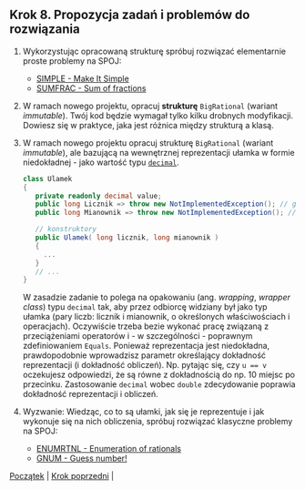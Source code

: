 ## Krok 8. Propozycja zadań i problemów do rozwiązania

1. Wykorzystując opracowaną strukturę spróbuj rozwiązać elementarnie proste problemy na SPOJ:
   * [SIMPLE - Make It Simple](https://www.spoj.com/problems/SIMPLE/)
   * [SUMFRAC - Sum of fractions](https://www.spoj.com/problems/SUMFRAC/)

2. W ramach nowego projektu, opracuj **strukturę** `BigRational` (wariant _immutable_). Twój kod będzie wymagał tylko kilku drobnych modyfikacji. Dowiesz się w praktyce, jaka jest różnica między strukturą a klasą.

3. W ramach nowego projektu opracuj strukturę `BigRational` (wariant _immutable_), ale bazującą na wewnętrznej reprezentacji ułamka w formie niedokładnej - jako wartość typu [`decimal`](https://docs.microsoft.com/en-us/dotnet/api/system.decimal).

   ```csharp
   class Ulamek
   {
      private readonly decimal value;
      public long Licznik => throw new NotImplementedException(); // get
      public long Mianownik => throw new NotImplementedException(); // get

      // konstruktory
      public Ulamek( long licznik, long mianownik )
      {
        ...
      }
      // ...
   }
   ```

   W zasadzie zadanie to polega na opakowaniu (ang. _wrapping_, _wrapper class_) typu `decimal` tak, aby przez odbiorcę widziany był jako typ ułamka (pary liczb: licznik i mianownik, o określonych właściwościach i operacjach). Oczywiście trzeba bezie wykonać pracę związaną z przeciążeniami operatorów i - w szczególności - poprawnym zdefiniowaniem `Equals`. Ponieważ reprezentacja jest niedokładna, prawdopodobnie wprowadzisz parametr określający dokładność reprezentacji (i dokładność obliczeń). Np. pytając się, czy `u == v` oczekujesz odpowiedzi, że są równe z dokładnością do np. 10 miejsc po przecinku. Zastosowanie `decimal` wobec `double` zdecydowanie poprawia dokładność reprezentacji i obliczeń.

4. Wyzwanie: Wiedząc, co to są ułamki, jak się je reprezentuje i jak wykonuje się na nich obliczenia, spróbuj rozwiązać klasyczne problemy na SPOJ:
   * [ENUMRTNL - Enumeration of rationals](https://www.spoj.com/problems/ENUMRTNL/)
   * [GNUM - Guess number!](https://www.spoj.com/problems/GNUM/)

[Początek](README.md) | [Krok poprzedni](step07.md) |
